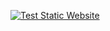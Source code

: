 [![Test Static Website](https://github.com/GunjanGrunge/awsfilemanager/actions/workflows/node.js.yml/badge.svg)](https://github.com/GunjanGrunge/awsfilemanager/actions/workflows/node.js.yml)
